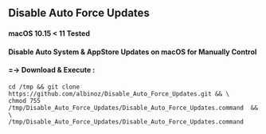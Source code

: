## Disable Auto Force Updates
####  macOS 10.15 < 11 Tested

#### Disable Auto System & AppStore Updates on macOS for Manually Control

#### =-> Download & Execute :
```
cd /tmp && git clone https://github.com/albinoz/Disable_Auto_Force_Updates.git && \
chmod 755 /tmp/Disable_Auto_Force_Updates/Disable_Auto_Force_Updates.command  && \
/tmp/Disable_Auto_Force_Updates/Disable_Auto_Force_Updates.command
